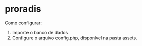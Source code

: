 # proradis

Como configurar:

1. Importe o banco de dados
2. Configure o arquivo config.php, disponível na pasta assets.


